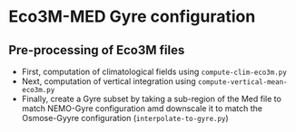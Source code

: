 # Eco3M-MED Gyre configuration

## Pre-processing of Eco3M files

- First, computation of climatological fields using `compute-clim-eco3m.py`
- Next, computation of vertical integration using `compute-vertical-mean-eco3m.py`
- Finally, create a Gyre subset by taking a sub-region of the Med file to match NEMO-Gyre configuration amd downscale it to match the Osmose-Gyyre configuration (`interpolate-to-gyre.py`)